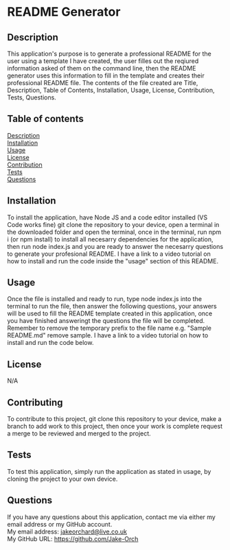 # README Generator   
 
## Description  
This application's purpose is to generate a professional README for the user using a template I have created, the user filles out the reqiured information asked of them on the command line, then the README generator uses this information to fill in the template and creates their professional README file. The contents of the file created are Title, Description, Table of Contents, Installation, Usage, License, Contribution, Tests, Questions.  
## Table of contents
[Description](#description)  
[Installation](#installation)  
[Usage](#usage)  
[License](#license)  
[Contribution](#contribution)  
[Tests](#tests)  
[Questions](#questions)  
## Installation  
To install the application, have Node JS and a code editor installed (VS Code works fine) git clone the repository to your device, open a terminal in the downloaded folder and open the terminal, once in the terminal, run npm i (or npm install) to install all necesarry dependencies for the application, then run node index.js and you are ready to answer the necesarry questions to generate your profesional README. I have a link to a video tutorial on how to install and run the code inside the "usage" section of this README.  
## Usage  
Once the file is installed and ready to run, type node index.js into the terminal to run the file, then answer the following questions, your answers will be used to fill the README template created in this application, once you have finished answeringt the questions the file will be completed. Remember to remove the temporary prefix to the file name e.g. "Sample README.md" remove sample. I have a link to a video tutorial on how to install and run the code below.
## License  
N/A
## Contributing  
To contribute to this project, git clone this repository to your device, make a branch to add work to this project, then once your work is complete request a merge to be reviewed and merged to the project.
## Tests  
To test this application, simply run the application as stated in usage, by cloning the project to your own device.  
## Questions  
If you have any questions about this application, contact me via either my email address or my GitHub account.  
My email address: jakeorchard@live.co.uk  
My GitHub URL: https://github.com/Jake-Orch
